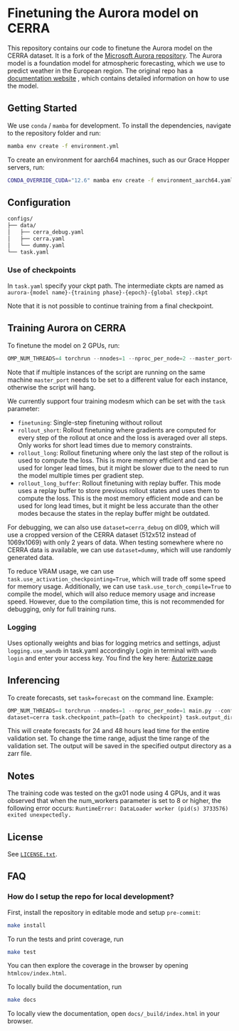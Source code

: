 # Finetuning the Aurora model on CERRA

This repository contains our code to finetune the Aurora model on the CERRA dataset.
It is a fork of the [Microsoft Aurora repository](https://github.com/microsoft/aurora).
The Aurora model is a foundation model for atmospheric forecasting, which we use 
to predict weather in the European region. The original repo has a [documentation website](https://microsoft.github.io/aurora)
, which contains detailed information on how to use the model.

## Getting Started

We use `conda` / `mamba` for development. To install the dependencies, navigate to the repository folder and run:

```bash
mamba env create -f environment.yml
```

To create an environment for aarch64 machines, such as our Grace Hopper servers, run:

```bash
CONDA_OVERRIDE_CUDA="12.6" mamba env create -f environment_aarch64.yaml
```

## Configuration

```bash
configs/
├── data/
│   ├── cerra_debug.yaml
│   ├── cerra.yaml
│   └── dummy.yaml
└── task.yaml
```
### Use of checkpoints
In `task.yaml` specify your ckpt path. The intermediate ckpts are named as `aurora-{model name}-{training phase}-{epoch}-{global step}.ckpt`

Note that it is not possible to continue training from a final checkpoint.


## Training Aurora on CERRA

To finetune the model on 2 GPUs, run:
```python 
OMP_NUM_THREADS=4 torchrun --nnodes=1 --nproc_per_node=2 --master_port=29500 main.py task=finetuning task.distributed=True dataset=cerra
```

Note that if multiple instances of the script are running on the same machine ```master_port``` 
needs to be set to a different value for each instance, otherwise the script will hang.

We currently support four training modesm which can be set with the `task` parameter:
- `finetuning`: Single-step finetuning without rollout
- `rollout_short`: Rollout finetuning where gradients are computed for every step of the rollout at once and the loss is
   averaged over all steps. Only works for short lead times due to memory constraints.
- `rollout_long`: Rollout finetuning where only the last step of the rollout is used to compute the loss. This is more 
   memory efficient and can be used for longer lead times, but it might be slower due to the need to run the model 
   multiple times per gradient step.
- `rollout_long_buffer`: Rollout finetuning with replay buffer. This mode uses a replay buffer to store previous rollout
   states and uses them to compute the loss. This is the most memory efficient mode and can be used for long lead times,
   but it might be less accurate than the other modes because the states in the replay buffer might be outdated.

For debugging, we can also use ```dataset=cerra_debug``` on dl09, which will use a cropped
version of the CERRA dataset (512x512 instead of 1069x1069) with only 2 years of data.
When testing somewhere where no CERRA data is available, we can use ```dataset=dummy```,
which will use randomly generated data.

To reduce VRAM usage, we can use ```task.use_activation_checkpointing=True```, which will trade off
some speed for memory usage. Additionally, we can use ```task.use_torch_compile=True``` to compile
the model, which will also reduce memory usage and increase speed. However, due to the compilation
time, this is not recommended for debugging, only for full training runs.

### Logging

Uses optionally  weights and bias for logging metrics and settings, adjust  ```logging.use_wandb``` in task.yaml accordingly
Login in terminal with ```wandb login``` and enter your access key. You find the key here: [Autorize page](https://wandb.ai/authorize)

## Inferencing

To create forecasts, set ```task=forecast``` on the command line. Example:

```python
OMP_NUM_THREADS=4 torchrun --nnodes=1 --nproc_per_node=1 main.py --config-name forecast
dataset=cerra task.checkpoint_path={path to checkpoint} task.output_dir={path to output zarr} task.lead_times="[24,48]"
```

This will create forecasts for 24 and 48 hours lead time for the entire validation set.
To change the time range, adjust the time range of the validation set.
The output will be saved in the specified output directory as a zarr file.

## Notes
The training code was tested on the gx01 node using 4 GPUs, and it was observed that when the num_workers parameter is set to 8 or higher, the following error occurs:
```RuntimeError: DataLoader worker (pid(s) 3733576) exited unexpectedly.```

## License

See [`LICENSE.txt`](LICENSE.txt).

## FAQ

### How do I setup the repo for local development?

First, install the repository in editable mode and setup `pre-commit`:

```bash
make install
```

To run the tests and print coverage, run

```bash
make test
```

You can then explore the coverage in the browser by opening `htmlcov/index.html`.

To locally build the documentation, run

```bash
make docs
```

To locally view the documentation, open `docs/_build/index.html` in your browser.
